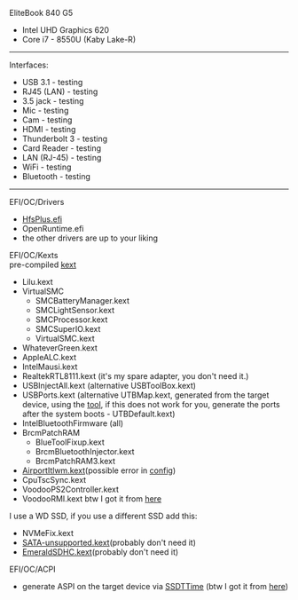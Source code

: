 EliteBook 840 G5
- Intel UHD Graphics 620
- Core i7 - 8550U (Kaby Lake-R)
---
Interfaces:
- USB 3.1 - testing
- RJ45 (LAN) - testing
- 3.5 jack - testing
- Mic - testing
- Cam - testing
- HDMI - testing
- Thunderbolt 3 - testing
- Card Reader - testing
- LAN (RJ-45) - testing
- WiFi - testing
- Bluetooth - testing
---
EFI/OC/Drivers
- [HfsPlus.efi](https://github.com/acidanthera/OcBinaryData/blob/master/Drivers/HfsPlus.efi)
- OpenRuntime.efi
- the other drivers are up to your liking

EFI/OC/Kexts<br>
pre-compiled [kext](https://dortania.github.io/builds/)
- Lilu.kext
- VirtualSMC
  - SMCBatteryManager.kext
  - SMCLightSensor.kext
  - SMCProcessor.kext
  - SMCSuperIO.kext
  - VirtualSMC.kext
- WhateverGreen.kext
- AppleALC.kext
- IntelMausi.kext
- RealtekRTL8111.kext (it's my spare adapter, you don't need it.)
- USBInjectAll.kext (alternative USBToolBox.kext)
- USBPorts.kext (alternative UTBMap.kext, generated from the target device, using the [tool](https://github.com/USBToolBox/tool), if this does not work for you, generate the ports after the system boots - UTBDefault.kext)
- IntelBluetoothFirmware (all)
- BrcmPatchRAM
  - BlueToolFixup.kext
  - BrcmBluetoothInjector.kext
  - BrcmPatchRAM3.kext
- [AirportItlwm.kext](https://github.com/OpenIntelWireless/itlwm/releases)(possible error in [config](https://dortania.github.io/OpenCore-Install-Guide/ktext.html#wifi-and-bluetooth))
- CpuTscSync.kext
- VoodooPS2Controller.kext
- VoodooRMI.kext
btw I got it from [here](https://github.com/MetalStrikerXLR/Hackintosh-HP-Elitebook-840-G5-Sonoma.git)

I use a WD SSD, if you use a different SSD add this:
- NVMeFix.kext
- [SATA-unsupported.kext](https://github.com/khronokernel/Legacy-Kexts/blob/master/Injectors/Zip/SATA-unsupported.kext.zip)(probably don't need it)
- [EmeraldSDHC.kext](https://github.com/acidanthera/EmeraldSDHC/releases/tag/0.1.2)(probably don't need it)

EFI/OC/ACPI<br>
- generate ASPI on the target device via [SSDTTime](https://github.com/corpnewt/SSDTTime) (btw I got it from [here](https://github.com/kecinzer/hpelitebook850g5-opencore))
